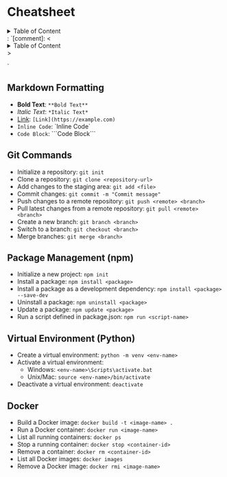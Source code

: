 # Cheatsheet

<details>
<summary>Table of Content</summary>

- [Markdown Formatting](#markdown-formatting)
- [Git Commands](#git-commands)
- [Package Management (npm)](#package-management-npm)
- [Virtual Environment (Python)](#virtual-environment-python)
- [Docker](#docker)

</details>
:
`[comment]: <
<details>
<summary>Table of Content</summary>

- [Markdown Formatting](#markdown-formatting)
- [Git Commands](#git-commands)
- [Package Management (npm)](#package-management-npm)
- [Virtual Environment (Python)](#virtual-environment-python)
- [Docker](#docker)

</details>
>

`
## Markdown Formatting

- **Bold Text**: `**Bold Text**`
- *Italic Text*: `*Italic Text*`
- [Link](https://example.com): `[Link](https://example.com)`
- `Inline Code`: \`Inline Code\`
- ```Code Block```: \`\`\`Code Block\`\`\`

## Git Commands

- Initialize a repository: `git init`
- Clone a repository: `git clone <repository-url>`
- Add changes to the staging area: `git add <file>`
- Commit changes: `git commit -m "Commit message"`
- Push changes to a remote repository: `git push <remote> <branch>`
- Pull latest changes from a remote repository: `git pull <remote> <branch>`
- Create a new branch: `git branch <branch>`
- Switch to a branch: `git checkout <branch>`
- Merge branches: `git merge <branch>`

## Package Management (npm)

- Initialize a new project: `npm init`
- Install a package: `npm install <package>`
- Install a package as a development dependency: `npm install <package> --save-dev`
- Uninstall a package: `npm uninstall <package>`
- Update a package: `npm update <package>`
- Run a script defined in package.json: `npm run <script-name>`

## Virtual Environment (Python)

- Create a virtual environment: `python -m venv <env-name>`
- Activate a virtual environment:
  - Windows: `<env-name>\Scripts\activate.bat`
  - Unix/Mac: `source <env-name>/bin/activate`
- Deactivate a virtual environment: `deactivate`

## Docker

- Build a Docker image: `docker build -t <image-name> .`
- Run a Docker container: `docker run <image-name>`
- List all running containers: `docker ps`
- Stop a running container: `docker stop <container-id>`
- Remove a container: `docker rm <container-id>`
- List all Docker images: `docker images`
- Remove a Docker image: `docker rmi <image-name>`

